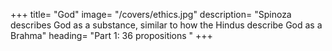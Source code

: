 +++
title=  "God"
image=  "/covers/ethics.jpg"
description=  "Spinoza describes God as a substance, similar to how the Hindus describe God as a Brahma"
heading= "Part 1: 36 propositions " 
+++
